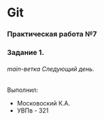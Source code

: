 # Git
### Практическая работа №7
### Задание 1.
###### main-ветка Следующий день.
Выполнил:
* Московоский К.А.
* УВПв - 321